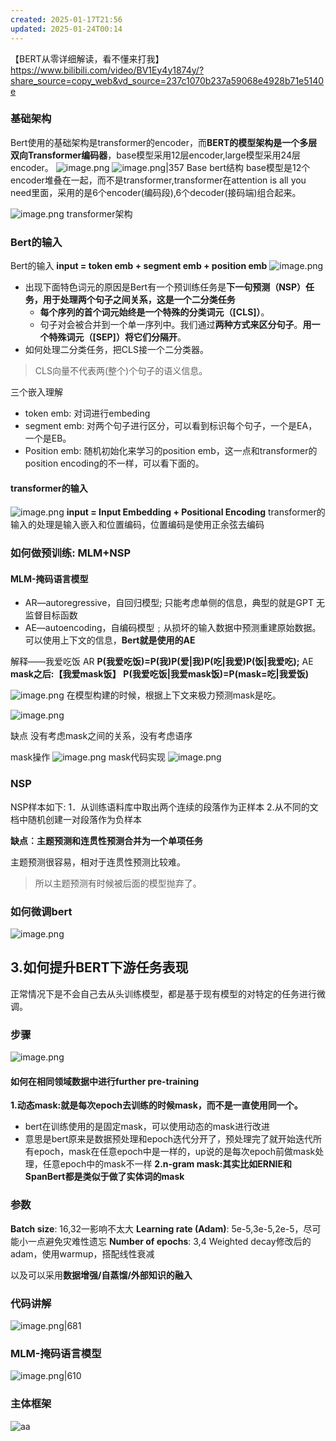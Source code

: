 ```yaml
---
created: 2025-01-17T21:56
updated: 2025-01-24T00:14
---
```

【BERT从零详细解读，看不懂来打我】 https://www.bilibili.com/video/BV1Ey4y1874y/?share_source=copy_web&vd_source=237c1070b237a59068e4928b71e5140e

### 基础架构

Bert使用的基础架构是transformer的encoder，而**BERT的模型架构是一个多层双向Transformer编码器**，base模型采用12层encoder,large模型采用24层encoder。
![image.png](https://gitee.com/zhang-junjie123/picture/raw/master/image/20250117215843.png)
![image.png|357](https://gitee.com/zhang-junjie123/picture/raw/master/image/20250117220220.png)
                    Base bert结构
base模型是12个encoder堆叠在一起，而不是transformer,transformer在attention is all you need里面，采用的是6个encoder(编码段),6个decoder(接码端)组合起来。

![image.png](https://gitee.com/zhang-junjie123/picture/raw/master/image/20250117220449.png)
                transformer架构
### Bert的输入

Bert的输入
**input = token emb + segment emb + position emb**
![image.png](https://gitee.com/zhang-junjie123/picture/raw/master/image/20250117221134.png)

- 出现下面特色词元的原因是Bert有一个预训练任务是**下一句预测（NSP）任务，用于处理两个句子之间关系，这是一个二分类任务**
	- **每个序列的首个词元始终是一个特殊的分类词元（[CLS]）**。
	- 句子对会被合并到一个单一序列中。我们通过**两种方式来区分句子**。**用一个特殊词元（[SEP]）将它们分隔开**。
- 如何处理二分类任务，把CLS接一个二分类器。
>CLS向量不代表两(整个)个句子的语义信息。

三个嵌入理解
- token emb: 对词进行embeding
- segment emb: 对两个句子进行区分，可以看到标识每个句子，一个是EA，一个是EB。
- Position emb: 随机初始化来学习的position emb，这一点和transformer的position encoding的不一样，可以看下面的。

#### transformer的输入
![image.png](https://gitee.com/zhang-junjie123/picture/raw/master/image/20250117220839.png)
**input = Input Embedding + Positional Encoding**
transformer的输入的处理是输入嵌入和位置编码，位置编码是使用正余弦去编码

### 如何做预训练: MLM+NSP
#### MLM-掩码语言模型

- AR—autoregressive，自回归模型; 只能考虑单侧的信息，典型的就是GPT
无监督目标函数
- AE—autoencoding，自编码模型﹔从损坏的输入数据中预测重建原始数据。可以使用上下文的信息，**Bert就是使用的AE**

解释——我爱吃饭
AR
**P(我爱吃饭)=P(我)P(爱|我)P(吃|我爱)P(饭|我爱吃);**
AE
**mask之后:【我爱mask饭】**
**P(我爱吃饭|我爱mask饭)=P(mask=吃|我爱饭)**

![image.png](https://gitee.com/zhang-junjie123/picture/raw/master/image/20250117232251.png)
在模型构建的时候，根据上下文来极力预测mask是吃。

![image.png](https://gitee.com/zhang-junjie123/picture/raw/master/image/20250117232625.png)

缺点
没有考虑mask之间的关系，没有考虑语序

mask操作
![image.png](https://gitee.com/zhang-junjie123/picture/raw/master/image/20250117232708.png)
mask代码实现
![image.png](https://gitee.com/zhang-junjie123/picture/raw/master/image/20250117232924.png)

### NSP

NSP样本如下:
1．从训练语料库中取出两个连续的段落作为正样本
2.从不同的文档中随机创建一对段落作为负样本

**缺点︰主题预测和连贯性预测合并为一个单项任务**

主题预测很容易，相对于连贯性预测比较难。
> 所以主题预测有时候被后面的模型抛弃了。

### 如何微调bert

![image.png](https://gitee.com/zhang-junjie123/picture/raw/master/image/20250117233646.png)

## 3.如何提升BERT下游任务表现

正常情况下是不会自己去从头训练模型，都是基于现有模型的对特定的任务进行微调。
### 步骤
![image.png](https://gitee.com/zhang-junjie123/picture/raw/master/image/20250117234343.png)

#### 如何在相同领域数据中进行further pre-training
**1.动态mask:就是每次epoch去训练的时候mask，而不是一直使用同一个。**
- bert在训练使用的是固定mask，可以使用动态的mask进行改进
- 意思是bert原来是数据预处理和epoch迭代分开了，预处理完了就开始迭代所有epoch，mask在任意epoch中是一样的，up说的是每次epoch前做mask处理，任意epoch中的mask不一样
**2.n-gram mask:其实比如ERNIE和 SpanBert都是类似于做了实体词的mask**

### 参数
**Batch size**: 16,32一影响不太大
**Learning rate (Adam)**: 5e-5,3e-5,2e-5，尽可能小一点避免灾难性遗忘
**Number of epochs**: 3,4
Weighted decay修改后的adam，使用warmup，搭配线性衰减

以及可以采用**数据增强/自蒸馏/外部知识的融入**

### 代码讲解
![image.png|681](https://gitee.com/zhang-junjie123/picture/raw/master/image/20250124000838.png)
### MLM-掩码语言模型
![image.png|610](https://gitee.com/zhang-junjie123/picture/raw/master/image/20250124001121.png)
### 主体框架
![aa](https://gitee.com/zhang-junjie123/picture/raw/master/image/20250124001323.png)